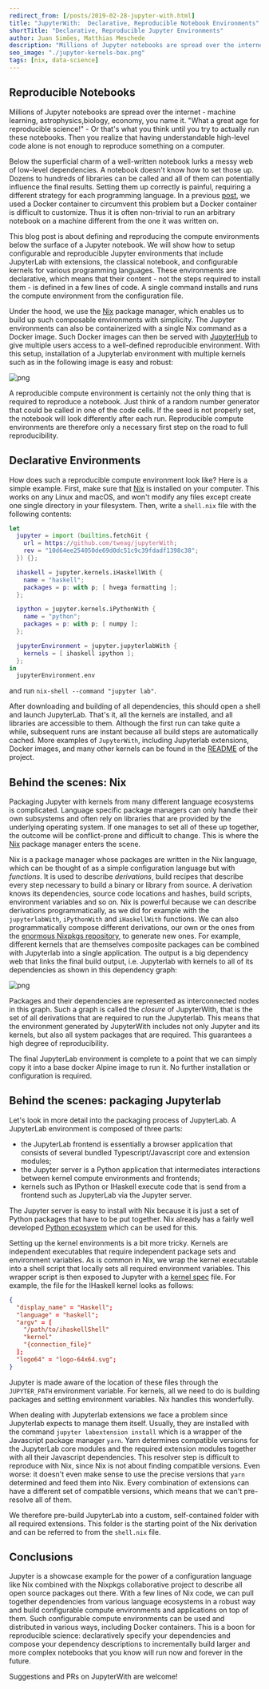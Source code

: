 ```yaml
---
redirect_from: [/posts/2019-02-28-jupyter-with.html]
title: "JupyterWith:  Declarative, Reproducible Notebook Environments"
shortTitle: "Declarative, Reproducible Jupyter Environments"
author: Juan Simões, Matthias Meschede
description: "Millions of Jupyter notebooks are spread over the internet - machine learning, astrophysics, biology, economy, you name it. What a great age for reproducible science! Or that's what you think until you try to actually run these notebooks. Then you realize that having understandable high-level code alone is not enough to reproduce something on a computer. JupyterWith is a solution to this problem."
seo_image: "./jupyter-kernels-box.png"
tags: [nix, data-science]
---
```


[jupyter-ihaskell]: ./2019-01-23-jupyterlab-ihaskell.html
[mapping-nixpkgs]: ./2019-02-06-mapping-open-source.html
[ihaskell]: https://github.com/gibiansky/IHaskell
[jupyterwith]: https://github.com/tweag/jupyterWith
[nix]: https://nixos.org/nix
[nixpkgs]: https://github.com/NixOS/nixpkgs
[jupyterhub]: https://github.com/jupyterhub/jupyterhub
[jupyter-kernel]: https://jupyter-client.readthedocs.io/en/stable/kernels.html#kernel-specs
[python-nix]: https://nixos.org/nixpkgs/manual/#python

## Reproducible Notebooks

Millions of Jupyter notebooks are spread over the internet - machine learning, astrophysics,biology, economy, you name it.
"What a great age for reproducible science!" - Or that's what you think until you try to actually run these notebooks.
Then you realize that having understandable high-level code alone is not enough to reproduce something on a computer.

Below the superficial charm of a well-written notebook lurks a messy web of low-level dependencies.
A notebook doesn't know how to set those up.
Dozens to hundreds of libraries can be called and all of them can potentially influence the final results.
Setting them up correctly is painful, requiring a different strategy for each programming language.
In a previous [post][jupyter-ihaskell], we used a Docker container to circumvent this problem but a Docker container is difficult to customize.
Thus it is often non-trivial to run an arbitrary notebook on a machine different from the one it was written on.

This blog post is about defining and reproducing the compute environments below the surface of a Jupyter notebook.
We will show how to setup configurable and reproducible Jupyter environments that include JupyterLab with extensions, the classical notebook, and configurable kernels for various programming languages.
These environments are declarative, which means that their content - not the steps required to install them - is defined in a few lines of code.
A single command installs and runs the compute environment from the configuration file.

Under the hood, we use the [Nix][nix] package manager, which enables us to build up such composable environments with simplicity.
The Jupyter environments can also be containerized with a single Nix command as a Docker image.
Such Docker images can then be served with [JupyterHub][jupyterhub] to give multiple users access to a well-defined reproducible environment.
With this setup, installation of a Jupyterlab environment with multiple kernels such as in the following image is easy and robust:

![png](./jupyter-kernels.png)

A reproducible compute environment is certainly not the only thing that is required to reproduce a notebook.
Just think of a random number generator that could be called in one of the code cells.
If the seed is not properly set, the notebook will look differently after each run.
Reproducible compute environments are therefore only a necessary first step on the road to full reproducibility.

## Declarative Environments

How does such a reproducible compute environment look like?
Here is a simple example.
First, make sure that [Nix][nix] is installed on your computer. This
works on any Linux and macOS, and won't modify any files except create
one single directory in your filesystem.
Then, write a `shell.nix` file with the following contents:

```nix
let
  jupyter = import (builtins.fetchGit {
    url = https://github.com/tweag/jupyterWith;
    rev = "10d64ee254050de69d0dc51c9c39fdadf1398c38";
  }) {};

  ihaskell = jupyter.kernels.iHaskellWith {
    name = "haskell";
    packages = p: with p; [ hvega formatting ];
  };

  ipython = jupyter.kernels.iPythonWith {
    name = "python";
    packages = p: with p; [ numpy ];
  };

  jupyterEnvironment = jupyter.jupyterlabWith {
    kernels = [ ihaskell ipython ];
  };
in
  jupyterEnvironment.env
```

and run `nix-shell --command "jupyter lab"`.

After downloading and building of all dependencies, this should open a shell and launch JupyterLab.
That's it, all the kernels are installed, and all libraries are accessible to them.
Although the first run can take quite a while, subsequent runs are instant because all build steps are automatically cached.
More examples of `JupyterWith`, including Jupyterlab extensions, Docker images, and many other kernels can be found in the [README][jupyterwith] of the project.

## Behind the scenes: Nix

Packaging Jupyter with kernels from many different language ecosystems is complicated.
Language specific package managers can only handle their own subsystems and often rely on libraries that are provided by the underlying operating system.
If one manages to set all of these up together, the outcome will be conflict-prone and difficult to change.
This is where the [Nix][nix] package manager enters the scene.

Nix is a package manager whose packages are written in the Nix language, which can be thought of as a simple configuration language but with _functions_.
It is used to describe _derivations_, build recipes that describe every step necessary to build a binary or library from source.
A derivation knows its dependencies, source code locations and hashes, build scripts, environment variables and so on.
Nix is powerful because we can describe derivations programmatically, as we did for example with the `jupyterlabWith`, `iPythonWith` and `iHaskellWith` functions.
We can also programmatically compose different derivations, our own or the ones from the [enormous Nixpkgs repository][mapping-nixpkgs], to generate new ones.
For example, different kernels that are themselves composite packages can be combined with Jupyterlab into a single application.
The output is a big dependency web that links the final build output, i.e. Jupyterlab with kernels to all of its dependencies as shown in this dependency graph:

![png](./jupyter-graph.png)

Packages and their dependencies are represented as interconnected nodes in this graph.
Such a graph is called the _closure_ of JupyterWith, that is the set of all derivations that are required to run the Jupyterlab.
This means that the environment generated by JupyterWith includes not only Jupyter and its kernels, but also all system packages that are required.
This guarantees a high degree of reproducibility.

The final JupyterLab environment is complete to a point that we can simply copy it into a base docker Alpine image to run it.
No further installation or configuration is required.

## Behind the scenes: packaging Jupyterlab

Let's look in more detail into the packaging process of JupyterLab.
A JupyterLab environment is composed of three parts:

- the JupyterLab frontend is essentially a browser application that consists of several bundled Typescript/Javascript core and extension modules;
- the Jupyter server is a Python application that intermediates interactions between kernel compute environments and frontends;
- kernels such as IPython or IHaskell execute code that is send from a frontend such as JupyterLab via the Jupyter server.

The Jupyter server is easy to install with Nix because it is just a set of Python packages that have to be put together.
Nix already has a fairly well developed [Python ecosystem][python-nix] which can be used for this.

Setting up the kernel environments is a bit more tricky.
Kernels are independent executables that require independent package sets and environment variables.
As is common in Nix, we wrap the kernel executable into a shell script that locally sets all required environment variables.
This wrapper script is then exposed to Jupyter with a [kernel spec][jupyter-kernel] file.
For example, the file for the IHaskell kernel looks as follows:

```json
{
  "display_name" = "Haskell";
  "language" = "haskell";
  "argv" = [
    "/path/to/ihaskellShell"
    "kernel"
    "{connection_file}"
  ];
  "logo64" = "logo-64x64.svg";
}
```

Jupyter is made aware of the location of these files through the `JUPYTER_PATH` environment variable.
For kernels, all we need to do is building packages and setting environment variables.
Nix handles this wonderfully.

When dealing with Jupyterlab extensions we face a problem since Jupyterlab expects to manage them itself.
Usually, they are installed with the command `jupyter labextension install` which is a wrapper of the Javascript package manager `yarn`.
Yarn determines compatible versions for the JupyterLab core modules and the required extension modules together with all their Javascript dependencies.
This resolver step is difficult to reproduce with Nix, since Nix is not about finding compatible versions.
Even worse: it doesn't even make sense to use the precise versions that `yarn` determined and feed them into Nix.
Every combination of extensions can have a different set of compatible versions, which means that we can't pre-resolve all of them.

We therefore pre-build JupyterLab into a custom, self-contained folder with all required extensions.
This folder is the starting point of the Nix derivation and can be referred to from the `shell.nix` file.

## Conclusions

Jupyter is a showcase example for the power of a configuration
language like Nix combined with the Nixpkgs collaborative project to
describe all open source packages out there. With a few lines of Nix
code, we can pull together dependencies from various language
ecosystems in a robust way and build configurable compute environments
and applications on top of them. Such configurable compute
environments can be used and distributed in various ways, including
Docker containers. This is a boon for reproducible science:
declaratively specify your dependencies and compose your dependency
descriptions to incrementally build larger and more complex notebooks
that you know will run now and forever in the future.

Suggestions and PRs on JupyterWith are welcome!
